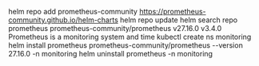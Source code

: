helm repo add prometheus-community https://prometheus-community.github.io/helm-charts
helm repo update
helm search repo prometheus
prometheus-community/prometheus  v27.16.0  v3.4.0   Prometheus is a monitoring system and time
kubectl create ns  monitoring
helm  install prometheus prometheus-community/prometheus  --version  27.16.0 -n  monitoring
helm uninstall prometheus -n  monitoring

